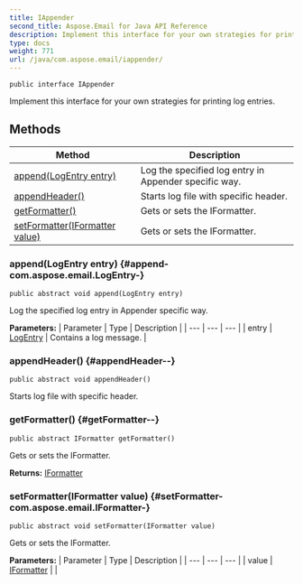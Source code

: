 ```yaml
---
title: IAppender
second_title: Aspose.Email for Java API Reference
description: Implement this interface for your own strategies for printing log entries.
type: docs
weight: 771
url: /java/com.aspose.email/iappender/
---
```

```
public interface IAppender
```

Implement this interface for your own strategies for printing log entries.
## Methods

| Method | Description |
| --- | --- |
| [append(LogEntry entry)](#append-com.aspose.email.LogEntry-) | Log the specified log entry in Appender specific way. |
| [appendHeader()](#appendHeader--) | Starts log file with specific header. |
| [getFormatter()](#getFormatter--) | Gets or sets the IFormatter. |
| [setFormatter(IFormatter value)](#setFormatter-com.aspose.email.IFormatter-) | Gets or sets the IFormatter. |
### append(LogEntry entry) {#append-com.aspose.email.LogEntry-}
```
public abstract void append(LogEntry entry)
```


Log the specified log entry in Appender specific way.

**Parameters:**
| Parameter | Type | Description |
| --- | --- | --- |
| entry | [LogEntry](../../com.aspose.email/logentry) | Contains a log message. |

### appendHeader() {#appendHeader--}
```
public abstract void appendHeader()
```


Starts log file with specific header.

### getFormatter() {#getFormatter--}
```
public abstract IFormatter getFormatter()
```


Gets or sets the IFormatter.

**Returns:**
[IFormatter](../../com.aspose.email/iformatter)
### setFormatter(IFormatter value) {#setFormatter-com.aspose.email.IFormatter-}
```
public abstract void setFormatter(IFormatter value)
```


Gets or sets the IFormatter.

**Parameters:**
| Parameter | Type | Description |
| --- | --- | --- |
| value | [IFormatter](../../com.aspose.email/iformatter) |  |

